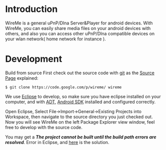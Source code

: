 # Introduction
WireMe is a general uPnP/Dlna Server&Player for android devices. With WireMe, you can easily share media files on your android devices with others, and also you
can access other uPnP/Dlna compatible devices on your wlan network( home network for instance ).

# Development
Build from source
First check out the source code with [git](http://git-scm.com/) as the [Source Page](http://code.google.com/p/wireme/source/checkout) explained:

    $ git clone https://code.google.com/p/wireme/ wireme

We use [Eclipse](http://www.eclipse.org/) to develop, so make sure you have eclipse installed on your computer, and with
[ADT](http://developer.android.com/sdk/eclipse-adt.html), [Android SDK](http://developer.android.com/sdk/) installed and configured correctly.

Open Eclipse, Select File->Import->General->Existing Projects into Workspace, then navigate to the source directory you just checked out. Now you will see
WireMe on the left Package Explorer view window, feel free to develop with the source code.

You may get a _**The project cannot be built until the build path errors are resolved**_. Error in Eclipse, and
[here](http://www.scottdstrader.com/blog/ether_archives/000921.html) is the solution.
